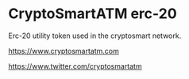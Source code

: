 # CryptoSmartATM erc-20


Erc-20 utility token used in the cryptosmart network.




https://www.cryptosmartatm.com

https://www.twitter.com/cryptosmartatm




